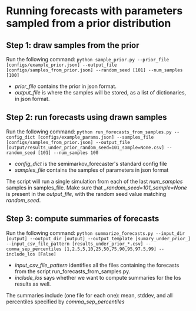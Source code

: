 

# Running forecasts with parameters sampled from a prior distribution

## Step 1: draw samples from the prior

Run the following command:
    `python sample_prior.py --prior_file [configs/example_prior.json] --output_file [configs/samples_from_prior.json] --random_seed [101] --num_samples [100]`

- *prior_file* contains the prior in json format.
- *output_file* is where the samples will be stored, as a list of dictionaries, in json format.

## Step 2: run forecasts using drawn samples

Run the following command:
    `python run_forecasts_from_samples.py --config_dict [configs/example_params.json] --samples_file [configs/samples_from_prior.json]
                                          --output_file [output/results_under_prior_random_seed=101_sample=None.csv]
                                          --random_seed [101] --num_samples 100`

- *config_dict* is the semimarkov_forecaster's standard config file
- *samples_file* contains the samples of parameters in json format

The script will run a single simulation from each of the last *num_samples* samples in samples_file.
Make sure that *_random_seed=101_sample=None* is present in the *output_file*, with the random seed value matching *random_seed*.

## Step 3: compute summaries of forecasts

Run the following command:
    `python summarize_forecasts.py --input_dir [output] --output_dir [output] --output_template [sumary_under_prior_]
                                   --input_csv_file_pattern [results_under_prior_*.csv] --comma_sep_percentiles [1,2.5,5,10,25,50,75,90,95,97.5,99]
                                   --include_los [False]`

- *input_csv_file_pattern* identifies all the files containing the forecasts from the script run_forecasts_from_samples.py.
- *include_los* says whether we want to compute summaries for the los results as well.

The summaries include (one file for each one): mean, stddev, and all percentiles specified by *comma_sep_percentiles*